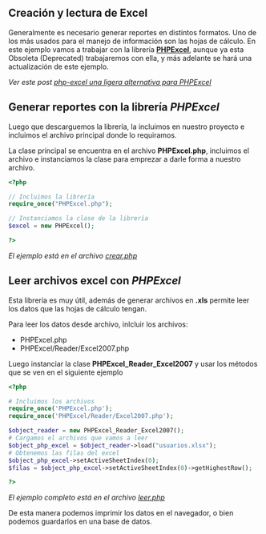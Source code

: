 ## Creación y lectura de Excel

Generalmente es necesario generar reportes en distintos formatos. Uno de los más usados para el manejo de información son las hojas de cálculo. 
En este ejemplo vamos a trabajar con la librería [**PHPExcel**](https://github.com/PHPOffice/PHPExcel), aunque ya esta Obsoleta (Deprecated) trabajaremos con ella, y más adelante se hará una actualización de este ejemplo.

_Ver este post [php-excel una ligera alternativa para PHPExcel](https://medium.com/matrix-developments/php-excel-una-ligera-alternatva-para-phpexcel-f18623356c91)_

## Generar reportes con la librería _PHPExcel_
Luego que descarguemos la librería, la incluimos en nuestro proyecto e incluimos el archivo principal donde lo requiramos.

La clase principal se encuentra en el archivo __PHPExcel.php__, incluimos el archivo e instanciamos la clase para emprezar a darle forma a nuestro archivo.

```php
<?php 

// Incluimos la librería
require_once("PHPExcel.php");

// Instanciamos la clase de la librería
$excel = new PHPExcel();

?>
```

_El ejemplo está en el archivo [crear.php](https://github.com/jocode/taller-php/blob/master/11-Creacion-y-lectura-de-reporte-Excel/crear.php)_


## Leer archivos excel con _PHPExcel_
Esta librería es muy útil, además de generar archivos en __.xls__ permite leer los datos que las hojas de cálculo tengan.

Para leer los datos desde archivo, inlcluir los archivos:
- PHPExcel.php
- PHPExcel/Reader/Excel2007.php 

Luego instanciar la clase __PHPExcel_Reader_Excel2007__ y usar los métodos que se ven en el siguiente ejemplo 

```php
<?php 

# Incluimos los archivos
require_once('PHPExcel.php');
require_once('PHPExcel/Reader/Excel2007.php');

$object_reader = new PHPExcel_Reader_Excel2007();
# Cargamos el archivos que vamos a leer
$object_php_excel = $object_reader->load("usuarios.xlsx");
# Obtenemos las filas del excel
$object_php_excel->setActiveSheetIndex(0);
$filas = $object_php_excel->setActiveSheetIndex(0)->getHighestRow();

?>
```

_El ejemplo completo está en el archivo [leer.php](https://github.com/jocode/taller-php/blob/master/11-Creacion-y-lectura-de-reporte-Excel/leer.php)_

De esta manera podemos imprimir los datos en el navegador, o bien podemos guardarlos en una base de datos.